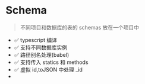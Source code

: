 # Schema
> 不同项目和数据库的表的 schemas 放在一个项目中

- ✅ typescript 编译
- ✅ 支持不同数据库实例
- ✅ 路径别名处理(babel)
- ✅ 支持传入 statics 和 methods
- ✅ 虚拟 id,toJSON 中处理 _id
- 